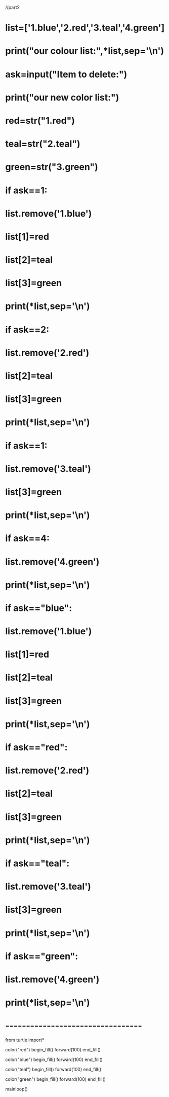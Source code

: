 //part2

# list=['1.blue','2.red','3.teal','4.green']
# print("our colour list:",*list,sep='\n')
# ask=input("Item to delete:")
# print("our new color list:")

# red=str("1.red")
# teal=str("2.teal")
# green=str("3.green")

# if ask==1:
#     list.remove('1.blue')
#     list[1]=red
#     list[2]=teal
#     list[3]=green
#     print(*list,sep='\n')
# if ask==2:
#     list.remove('2.red')
#     list[2]=teal
#     list[3]=green
#     print(*list,sep='\n')
# if ask==1:
#     list.remove('3.teal')
#     list[3]=green
#     print(*list,sep='\n')
# if ask==4:
#     list.remove('4.green')
#     print(*list,sep='\n')
# if ask=="blue":
#     list.remove('1.blue')
#     list[1]=red
#     list[2]=teal
#     list[3]=green
#     print(*list,sep='\n')
# if ask=="red":
#     list.remove('2.red')
#     list[2]=teal
#     list[3]=green
#     print(*list,sep='\n')
# if ask=="teal":
#     list.remove('3.teal')
#     list[3]=green
#     print(*list,sep='\n')
# if ask=="green":
#     list.remove('4.green')
#     print(*list,sep='\n')

# ---------------------------------

from turtle import*


color("red")
begin_fill()
forward(100)
end_fill()

color("blue")
begin_fill()
forward(100)
end_fill()

color("teal")
begin_fill()
forward(100)
end_fill()

color("green")
begin_fill()
forward(100)
end_fill()


mainloop()
